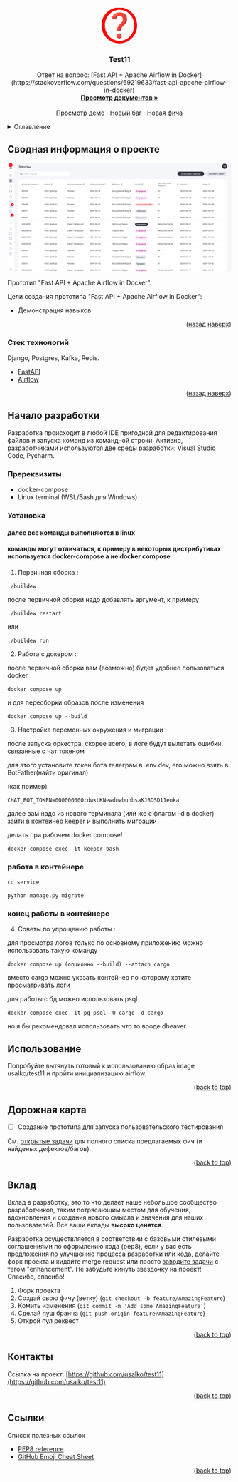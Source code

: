 <!-- PROJECT LOGO -->
<br />
<div align="center">
  <a href="https://github.com/usalko/test11">
    <img src="images/logo.png" alt="Logo" width="80" height="80">
  </a>

  <h3 align="center">Test11</h3>

  <p align="center">
    Ответ на вопрос: [Fast API + Apache Airflow in Docker](https://stackoverflow.com/questions/69219633/fast-api-apache-airflow-in-docker)
    <br />
    <a href="https://github.com/usalko/test11/-/blob/dev/documentation/index.md?ref_type=heads"><strong>Просмотр документов »</strong></a>
    <br />
    <br />
    <a href="https://test11.qstand.art">Просмотр демо</a>
    ·
    <a href="https://github.com/usalko/test11/issues/new?labels=bug&template=bug-report---.md">Новый баг</a>
    ·
    <a href="https://github.com/usalko/test11/issues/new?labels=enhancement&template=feature-request---.md">Новая фича</a>
  </p>
</div>


<!-- TABLE OF CONTENTS -->
<details>
  <summary>Оглавление</summary>
  <ol>
    <li>
      <a href="#about-the-project">Сводная информация о проекте</a>
      <ul>
        <li><a href="#built-with">Стек технологий</a></li>
      </ul>
    </li>
    <li>
      <a href="#getting-started">Начало разработки</a>
      <ul>
        <li><a href="#prerequisites">Пререквизиты</a></li>
        <li><a href="#installation">Установка</a></li>
      </ul>
    </li>
    <li><a href="#usage">Использование</a></li>
    <li><a href="#roadmap">Дорожная карта</a></li>
    <li><a href="#contributing">Вклад</a></li>
    <li><a href="#contact">Контакты</a></li>
    <li><a href="#acknowledgments">Ссылки</a></li>
  </ol>
</details>


<!-- ABOUT THE PROJECT -->
<a name="about-the-project"></a> 
## Сводная информация о проекте

[![Product Name Screen Shot][product-screenshot]](https://test11.qstand.art)

Прототип "Fast API + Apache Airflow in Docker".

Цели создания прототипа "Fast API + Apache Airflow in Docker":
* Демонстрация навыков

<p align="right">(<a href="#readme-top">назад наверх</a>)</p>


<a name="built-with"></a>
### Стек технологий

Django, Postgres, Kafka, Redis.

* [FastAPI][FastAPI-url]
* [Airflow][Airflow-url]


<p align="right">(<a href="#readme-top">назад наверх</a>)</p>



<!-- GETTING STARTED -->
<a name="getting-started"></a> 
## Начало разработки

Разработка происходит в любой IDE пригодной для редактирования файлов и запуска команд из командной строки. Активно, разработчиками используются две среды разработки: Visual Studio Code, Pycharm.

<a name="prerequisites"></a>
### Пререквизиты

- docker-compose
- Linux terminal  (WSL/Bash для Windows)

<a name="installation"></a>
### Установка

#### далее все команды выполняются в linux 
#### команды могут отличаться, к примеру в некоторых дистрибутивах используется docker-compose а не docker compose

1. Первичная сборка :


```
./buildew
```

после первичной сборки надо добавлять аргумент, к примеру

```
./buildew restart
```

или

```
./buildew run
```

2. Работа с докером :

после первичной сборки вам (возможно) будет удобнее пользоваться docker

```
docker compose up 
```

и для пересборки образов после изменения

```
docker compose up --build
```

3. Настройка переменных окружения и миграции :

после запуска оркестра, скорее всего, в логе будут вылетать ошибки, связанные с чат токеном

для этого установите токен бота телеграм в .env.dev, его можно взять в BotFather(найти оригинал)

(как пример)
```
CHAT_BOT_TOKEN=000000000:dwkLKNewdnwbuhbsaKJBDSD11enka
```

далее вам надо из нового терминала (или же с флагом -d в docker) зайти в контейнер keeper и выполнить миграции

делать при рабочем docker compose!

```
docker compose exec -it keeper bash
```

### работа в контейнере 

```
cd service
```

```
python manage.py migrate
```

### конец работы в контейнере 


4. Советы по упрощению работы :

для просмотра логов только по основному приложению можно использовать такую команду 

```
docker compose up (опционно --build) --attach cargo
```

вместо cargo можно указать контейнер по которому хотите просматривать логи

для работы с бд можно использовать psql

```
docker compose exec -it pg psql -U cargo -d cargo
```

но я бы рекомендовал использовать что то вроде dbeaver




<!-- USAGE EXAMPLES -->
<a name="usage"></a> 
## Использование

Попробуйте вытянуть готовый к использованию образ image usalko/test11 и пройти инициализацию airflow.

<p align="right">(<a href="#readme-top">back to top</a>)</p>



<!-- ROADMAP -->
<a name="roadmap"></a>
## Дорожная карта

- [ ] Создание прототипа для запуска пользовательского тестирования

См. [открытые задачи](https://github.com/usalko/test11/issues) для полного списка предлагаемых фич (и найденых дефектов/багов).

<p align="right">(<a href="#readme-top">back to top</a>)</p>



<!-- CONTRIBUTING -->
<a name="contributing"></a>
## Вклад

Вклад в разработку, это то что делает наше небольшое сообщество разработчиков, таким потрясающим местом для обучения, вдохновления и создания нового смысла и значения для наших пользователей. Все ваши вклады  **высоко ценятся**.

Разработка осуществляется в соответствии с базовыми стилевыми соглашениями по оформлению кода (pep8), если у вас есть предложения по улучшению процесса разработки или кода, делайте форк проекта и кидайте merge request или просто [заводите задачи](https://gitlab.biacorp.ru/itm32/cargo-front/issues) с тегом "enhancement".
Не забудьте кинуть звездочку на проект! Спасибо, спасибо!

1. Форк проекта
2. Создай свою фичу (ветку) (`git checkout -b feature/AmazingFeature`)
3. Комить изменения (`git commit -m 'Add some AmazingFeature'`)
4. Сделай пуш бранча (`git push origin feature/AmazingFeature`)
5. Открой пул реквест

<p align="right">(<a href="#readme-top">back to top</a>)</p>


<!-- CONTACT -->
<a name="contact"></a>
## Контакты

Ссылка на проект: [https://github.com/usalko/test11](https://github.com/usalko/test11)

<p align="right">(<a href="#readme-top">back to top</a>)</p>



<!-- ACKNOWLEDGMENTS -->
<a name="acknowledgments"></a>
## Ссылки

Список полезных ссылок

* [PEP8 reference](https://peps.python.org/pep-0008/)
* [GitHub Emoji Cheat Sheet](https://www.webpagefx.com/tools/emoji-cheat-sheet)


<p align="right">(<a href="#readme-top">back to top</a>)</p>

<!-- MARKDOWN LINKS & IMAGES -->
<!-- https://www.markdownguide.org/basic-syntax/#reference-style-links -->
[product-screenshot]: images/screenshot.png
[FastAPI-url]: https://fastapi.tiangolo.com/tutorial/
[Airflow-url]: https://airflow.apache.org/docs/apache-airflow/stable/tutorial/index.html

